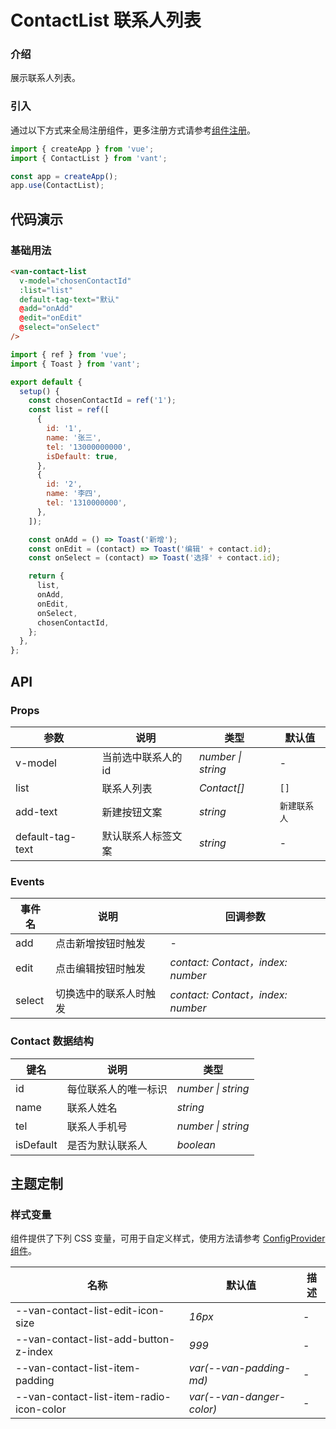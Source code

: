 # ContactList 联系人列表

### 介绍

展示联系人列表。

### 引入

通过以下方式来全局注册组件，更多注册方式请参考[组件注册](#/zh-CN/advanced-usage#zu-jian-zhu-ce)。

```js
import { createApp } from 'vue';
import { ContactList } from 'vant';

const app = createApp();
app.use(ContactList);
```

## 代码演示

### 基础用法

```html
<van-contact-list
  v-model="chosenContactId"
  :list="list"
  default-tag-text="默认"
  @add="onAdd"
  @edit="onEdit"
  @select="onSelect"
/>
```

```js
import { ref } from 'vue';
import { Toast } from 'vant';

export default {
  setup() {
    const chosenContactId = ref('1');
    const list = ref([
      {
        id: '1',
        name: '张三',
        tel: '13000000000',
        isDefault: true,
      },
      {
        id: '2',
        name: '李四',
        tel: '1310000000',
      },
    ]);

    const onAdd = () => Toast('新增');
    const onEdit = (contact) => Toast('编辑' + contact.id);
    const onSelect = (contact) => Toast('选择' + contact.id);

    return {
      list,
      onAdd,
      onEdit,
      onSelect,
      chosenContactId,
    };
  },
};
```

## API

### Props

| 参数             | 说明                | 类型               | 默认值       |
| ---------------- | ------------------- | ------------------ | ------------ |
| v-model          | 当前选中联系人的 id | _number \| string_ | -            |
| list             | 联系人列表          | _Contact[]_        | `[]`         |
| add-text         | 新建按钮文案        | _string_           | `新建联系人` |
| default-tag-text | 默认联系人标签文案  | _string_           | -            |

### Events

| 事件名 | 说明                   | 回调参数                          |
| ------ | ---------------------- | --------------------------------- |
| add    | 点击新增按钮时触发     | -                                 |
| edit   | 点击编辑按钮时触发     | _contact: Contact，index: number_ |
| select | 切换选中的联系人时触发 | _contact: Contact，index: number_ |

### Contact 数据结构

| 键名      | 说明                 | 类型               |
| --------- | -------------------- | ------------------ |
| id        | 每位联系人的唯一标识 | _number \| string_ |
| name      | 联系人姓名           | _string_           |
| tel       | 联系人手机号         | _number \| string_ |
| isDefault | 是否为默认联系人     | _boolean_          |

## 主题定制

### 样式变量

组件提供了下列 CSS 变量，可用于自定义样式，使用方法请参考 [ConfigProvider 组件](#/zh-CN/config-provider)。

| 名称                                     | 默认值                    | 描述 |
| ---------------------------------------- | ------------------------- | ---- |
| --van-contact-list-edit-icon-size        | _16px_                    | -    |
| --van-contact-list-add-button-z-index    | _999_                     | -    |
| --van-contact-list-item-padding          | _var(--van-padding-md)_   | -    |
| --van-contact-list-item-radio-icon-color | _var(--van-danger-color)_ | -    |
